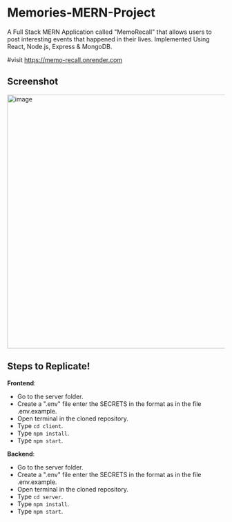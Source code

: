 # Memories-MERN-Project

A Full Stack MERN Application called "MemoRecall" that allows users to post interesting events that happened in their lives. Implemented Using React, Node.js, Express &amp; MongoDB.

#visit
https://memo-recall.onrender.com

## Screenshot

<img width="588" alt="image" src="https://user-images.githubusercontent.com/60315832/206919755-fa4ad57b-74e3-410c-ada8-351228e3b48c.png">

## Steps to Replicate!

**Frontend**:

- Go to the server folder.
- Create a ".env" file enter the SECRETS in the format as in the file .env.example.
- Open terminal in the cloned repository.
- Type `cd client`.
- Type `npm install`.
- Type `npm start`.

**Backend**:

- Go to the server folder.
- Create a ".env" file enter the SECRETS in the format as in the file .env.example.
- Open terminal in the cloned repository.
- Type `cd server`.
- Type `npm install`.
- Type `npm start`.
